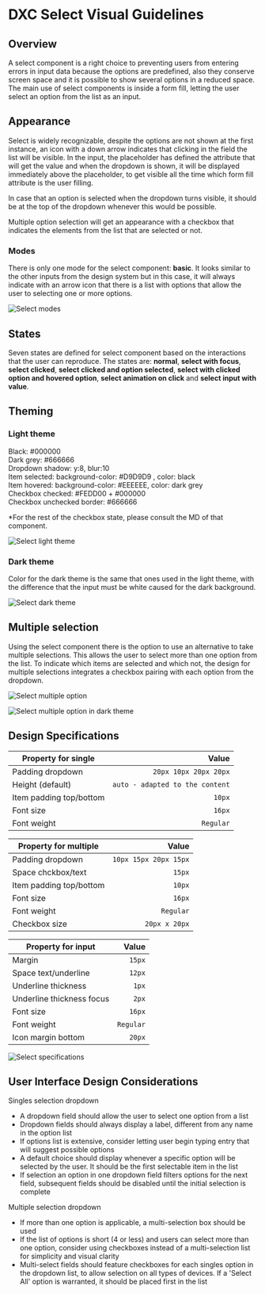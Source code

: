 # DXC Select Visual Guidelines

## Overview

A select component is a right choice to preventing users from entering errors in input data because the options are predefined, also they conserve screen space and it is possible to show several options in a reduced space.
The main use of select components is inside a form fill, letting the user select an option from the list as an input.

## Appearance

Select is widely recognizable, despite the options are not shown at the first instance, an icon with a down arrow indicates that clicking in the field the list will be visible.
In the input, the placeholder has defined the attribute that will get the value and when the dropdown is shown, it will be displayed immediately above the placeholder, to get visible all the time which form fill attribute is the user filling. 

In case that an option is selected when the dropdown turns visible, it should be at the top of the dropdown whenever this would be possible.

Multiple option selection will get an appearance with a checkbox that indicates the elements from the list that are selected or not.

### Modes

There is only one mode for the select component: __basic__.
It looks similar to the other inputs from the design system but in this case, it will always indicate with an arrow icon that there is a list with options that allow the user to selecting one or more options.

![Select modes](images/select_modes.png)

## States

Seven states are defined for select component based on the interactions that the user can reproduce. The states are: __normal__, __select with focus__, __select clicked__, __select clicked and option selected__, __select with clicked option and hovered option__, __select animation on click__ and __select input with value__.


## Theming

### Light theme

Black: #000000  
Dark grey: #666666  
Dropdown shadow: y:8, blur:10  
Item selected: background-color: #D9D9D9 , color: black  
Item hovered: background-color: #EEEEEE, color: dark grey  
Checkbox checked: #FEDD00 + #000000  
Checkbox unchecked border: #666666  

*For the rest of the checkbox state, please consult the MD of that component.

![Select light theme](images/select_light.png)

### Dark theme

Color for the dark theme is the same that ones used in the light theme, with the difference that the input must be white caused for the dark background.

![Select dark theme](images/select_dark.png)

## Multiple selection

Using the select component there is the option to use an alternative to take multiple selections. This allows the user to select more than one option from the list.
To indicate which items are selected and which not, the design for multiple selections integrates a checkbox pairing with each option from the dropdown.

![Select multiple option](images/select_multi.png)

![Select multiple option in dark theme](images/select_multi_dark.png)

## Design Specifications

| Property for single| Value|
|--------------------|------:|
| Padding dropdown   | `20px 10px 20px 20px`|
| Height (default)   | `auto - adapted to the content`|
| Item padding top/bottom   | `10px`|
| Font size  | `16px`|
| Font weight   | `Regular`|


| Property for multiple   | Value|
|--------------------|------:|
| Padding dropdown   | `10px 15px 20px 15px`|
| Space chckbox/text   | `15px`|
| Item padding top/bottom   | `10px`|
| Font size  | `16px`|
| Font weight   | `Regular`|
| Checkbox size   | `20px x 20px`|

| Property for input   | Value|
|--------------------|------:|
| Margin   | `15px`|
| Space text/underline   | `12px`|
| Underline thickness   | `1px`|
| Underline thickness focus  | `2px`|
| Font size  | `16px`|
| Font weight   | `Regular`|
| Icon margin bottom | `20px`|

![Select specifications](images/select_spec.png)

## User Interface Design Considerations

Singles selection dropdown

- A dropdown field should allow the user to select one option from a list
- Dropdown fields should always display a label, different from any name in the option list
- If options list is extensive, consider letting user begin typing entry that will suggest possible options
- A default choice should display whenever a specific option will be selected by the user. It should be the first selectable item in the list
- If selection an option in one dropdown field filters options for the next field, subsequent fields should be disabled until the initial selection is complete

Multiple selection dropdown

- If more than one option is applicable, a multi-selection box should be used
- If the list of options is short (4 or less) and users can select more than one option, consider using checkboxes instead of a multi-selection list for simplicity and visual clarity
- Multi-select fields should feature checkboxes for each singles option in the dropdown list, to allow selection on all types of devices. If a 'Select All' option is warranted, it should be placed first in the list


